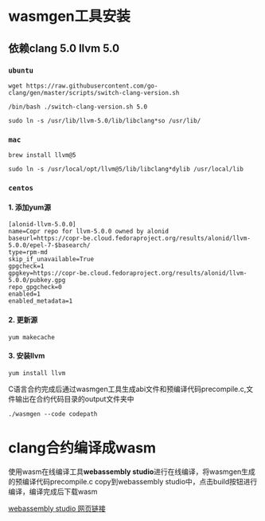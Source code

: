 # wasmgen工具安装

## 依赖clang 5.0 llvm 5.0

### ``ubuntu``

```
wget https://raw.githubusercontent.com/go-clang/gen/master/scripts/switch-clang-version.sh

/bin/bash ./switch-clang-version.sh 5.0

sudo ln -s /usr/lib/llvm-5.0/lib/libclang*so /usr/lib/

```

### ``mac``

```
brew install llvm@5

sudo ln -s /usr/local/opt/llvm@5/lib/libclang*dylib /usr/local/lib

```

### ``centos``

#### 1. 添加yum源

```
[alonid-llvm-5.0.0]
name=Copr repo for llvm-5.0.0 owned by alonid
baseurl=https://copr-be.cloud.fedoraproject.org/results/alonid/llvm-5.0.0/epel-7-$basearch/
type=rpm-md
skip_if_unavailable=True
gpgcheck=1
gpgkey=https://copr-be.cloud.fedoraproject.org/results/alonid/llvm-5.0.0/pubkey.gpg
repo_gpgcheck=0
enabled=1
enabled_metadata=1
```

#### 2. 更新源
``yum makecache``

#### 3. 安装llvm
``yum install llvm``


C语言合约完成后通过wasmgen工具生成abi文件和预编译代码precompile.c,文件输出在合约代码目录的output文件夹中

```
./wasmgen --code codepath
```

# clang合约编译成wasm

使用wasm在线编译工具**webassembly studio**进行在线编译，将wasmgen生成的预编译代码precompile.c copy到webassembly studio中，点击build按钮进行编译，编译完成后下载wasm

[webassembly studio 网页链接](https://webassembly.studio/)
